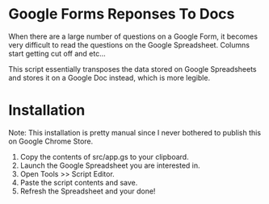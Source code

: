 Google Forms Reponses To Docs
================================

When there are a large number of questions on a Google Form, it becomes very difficult to read the questions on the Google Spreadsheet.
Columns start getting cut off and etc...

This script essentially transposes the data stored on Google Spreadsheets and stores it on a Google Doc instead, which is more legible.


Installation
===================================
Note: This installation is pretty manual since I never bothered to publish this on Google Chrome Store. 

1. Copy the contents of src/app.gs to your clipboard.
2. Launch the Google Spreadsheet you are interested in.
3. Open Tools >> Script Editor.
4. Paste the script contents and save.
5. Refresh the Spreadsheet and your done!
